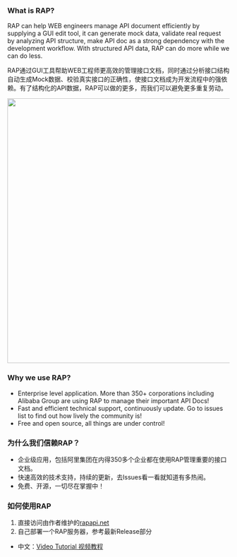  ### What is RAP?
RAP can help WEB engineers manage API document efficiently by supplying a GUI edit tool, it can generate mock data, validate real request by analyzing API structure, make API doc as a strong dependency with the development workflow. With structured API data, RAP can do more while we can do less.

RAP通过GUI工具帮助WEB工程师更高效的管理接口文档，同时通过分析接口结构自动生成Mock数据、校验真实接口的正确性，使接口文档成为开发流程中的强依赖。有了结构化的API数据，RAP可以做的更多，而我们可以避免更多重复劳动。

<img src="http://gtms04.alicdn.com/tps/i4/TB19tgUKVXXXXXAXXXXAhCB5VXX-1222-646.png" width="600" />


### Why we use RAP?
* Enterprise level application. More than 350+ corporations including Alibaba Group are using RAP to manage their important API Docs!
* Fast and efficient technical support, continuously update. Go to issues list to find out how lively the community is!
* Free and open source, all things are under control!

### 为什么我们信赖RAP？
* 企业级应用，包括阿里集团在内得350多个企业都在使用RAP管理重要的接口文档。
* 快速高效的技术支持，持续的更新，去Issues看一看就知道有多热闹。
* 免费、开源，一切尽在掌握中！

### 如何使用RAP
1. 直接访问由作者维护的[rapapi.net](http://rapapi.net)
2. 自己部署一个RAP服务器，参考最新Release部分

 
* 中文：[Video Tutorial 视频教程](http://thx.github.io/RAP/study.html)

 